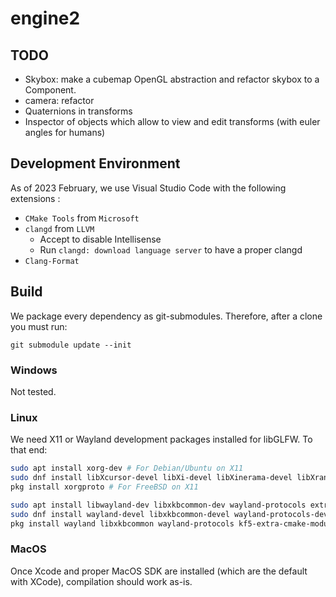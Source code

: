 # engine2

## TODO

- Skybox: make a cubemap OpenGL abstraction and refactor skybox to a Component.
- camera: refactor
- Quaternions in transforms
- Inspector of objects which allow to view and edit transforms (with euler angles for humans)

## Development Environment

As of 2023 February, we use Visual Studio Code with the following extensions :

- `CMake Tools` from `Microsoft`
- `clangd` from `LLVM`
  - Accept to disable Intellisense
  - Run `clangd: download language server` to have a proper clangd
- `Clang-Format`

## Build

We package every dependency as git-submodules. Therefore, after a clone you must run:

`git submodule update --init`

### Windows

Not tested.

### Linux

We need X11 or Wayland development packages installed for libGLFW. To that end:

```bash
sudo apt install xorg-dev # For Debian/Ubuntu on X11
sudo dnf install libXcursor-devel libXi-devel libXinerama-devel libXrandr-devel # For Fedora and derivatives on X11
pkg install xorgproto # For FreeBSD on X11

sudo apt install libwayland-dev libxkbcommon-dev wayland-protocols extra-cmake-modules # For Debian/Ubuntu on Wayland
sudo dnf install wayland-devel libxkbcommon-devel wayland-protocols-devel extra-cmake-modules # For Fedora and derivatives on Wayland
pkg install wayland libxkbcommon wayland-protocols kf5-extra-cmake-modules # For FreeBSD on Wayland
```

### MacOS

Once Xcode and proper MacOS SDK are installed (which are the default with XCode), compilation should work as-is.
